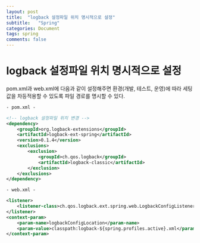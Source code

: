 ```yaml
---
layout: post
title:  "logback 설정파일 위치 명시적으로 설정"
subtitle:   "Spring"
categories: Document
tags: spring
comments: false
---
```


# logback 설정파일 위치 명시적으로 설정

pom.xml과 web.xml에 다음과 같이 설정해주면 환경(개발, 테스트, 운영)에 따라 세팅값을 차등적용할 수 있도록 파일 경로를 명시할 수 있다.



```xml
- pom.xml -

<!-- logback 설정파일 위치 변경 -->
<dependency>
  	<groupId>org.logback-extensions</groupId>
  	<artifactId>logback-ext-spring</artifactId>
  	<version>0.1.4</version>
  	<exclusions>
    	<exclusion>
    	  	<groupId>ch.qos.logback</groupId>
      		<artifactId>logback-classic</artifactId>
    	</exclusion>
  	</exclusions>
</dependency>
```



```xml
- web.xml -

<listener>
    <listener-class>ch.qos.logback.ext.spring.web.LogbackConfigListener</listener-class>
</listener>
<context-param>
  	<param-name>logbackConfigLocation</param-name>
  	<param-value>classpath:logback-${spring.profiles.active}.xml</param-value>
</context-param>
```

